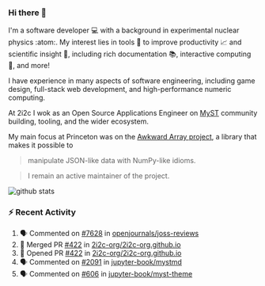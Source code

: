 ### Hi there 👋 

I'm a software developer 💻 with a background in experimental nuclear physics :atom:. My interest lies in tools :wrench: to improve productivity :chart_with_upwards_trend: and scientific insight :telescope:, including rich documentation 📚, interactive computing 🧮, and more! 

I have experience in many aspects of software engineering, including game design, full-stack web development, and high-performance numeric computing. 

At 2i2c I wok as an Open Source Applications Engineer on [MyST](https://github.com/jupyter-book/mystmd) community building, tooling, and the wider ecosystem. 

My main focus at Princeton was on the [Awkward Array project](awkward-array.org/), a library that makes it possible to 
> manipulate JSON-like data with NumPy-like idioms.

> I remain an active maintainer of the project. 

![github stats](https://github-readme-stats.vercel.app/api?username=agoose77&show_icons=true&hide_rank=true&hide_title=true&bg_color=30,e76445,904e95&text_color=efe3ec&icon_color=efe3ec)
<!--
**agoose77/agoose77** is a ✨ _special_ ✨ repository because its `README.md` (this file) appears on your GitHub profile.

Here are some ideas to get you started:

- 🔭 I’m currently working on ...
- 🌱 I’m currently learning ...
- 👯 I’m looking to collaborate on ...
- 🤔 I’m looking for help with ...
- 💬 Ask me about ...
- 📫 How to reach me: ...
- 😄 Pronouns: ...
- ⚡ Fun fact: ...
-->

### :zap: Recent Activity

<!--START_SECTION:activity-->
1. 🗣 Commented on [#7628](https://github.com/openjournals/joss-reviews/issues/7628#issuecomment-2959990389) in [openjournals/joss-reviews](https://github.com/openjournals/joss-reviews)
2. 🎉 Merged PR [#422](https://github.com/2i2c-org/2i2c-org.github.io/pull/422) in [2i2c-org/2i2c-org.github.io](https://github.com/2i2c-org/2i2c-org.github.io)
3. 💪 Opened PR [#422](https://github.com/2i2c-org/2i2c-org.github.io/pull/422) in [2i2c-org/2i2c-org.github.io](https://github.com/2i2c-org/2i2c-org.github.io)
4. 🗣 Commented on [#2091](https://github.com/jupyter-book/mystmd/pull/2091#issuecomment-2958473089) in [jupyter-book/mystmd](https://github.com/jupyter-book/mystmd)
5. 🗣 Commented on [#606](https://github.com/jupyter-book/myst-theme/pull/606#issuecomment-2956597683) in [jupyter-book/myst-theme](https://github.com/jupyter-book/myst-theme)
<!--END_SECTION:activity-->
